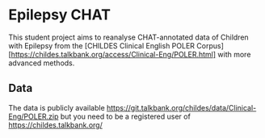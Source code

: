 # Epilepsy CHAT
This student project aims to reanalyse CHAT-annotated data of Children with Epilepsy from the [CHILDES Clinical English POLER Corpus][https://childes.talkbank.org/access/Clinical-Eng/POLER.html] with more advanced methods.

## Data
The data is publicly available https://git.talkbank.org/childes/data/Clinical-Eng/POLER.zip but you need to be a registered user of https://childes.talkbank.org/
